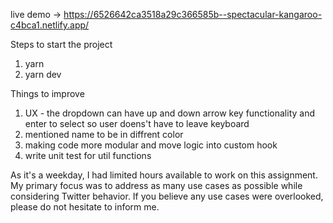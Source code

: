 live demo -> https://6526642ca3518a29c366585b--spectacular-kangaroo-c4bca1.netlify.app/

Steps to start the project
1. yarn
2. yarn dev

Things to improve
1. UX - the dropdown can have up and down arrow key functionality and enter to select
   so user doens't have to leave keyboard
2. mentioned name to be in diffrent color
3. making code more modular and move logic into custom hook
4. write unit test for util functions

As it's a weekday, I had limited hours available to work on this assignment. My primary focus was to address as many use cases as possible while considering Twitter behavior. If you believe any use cases were overlooked, please do not hesitate to inform me.
